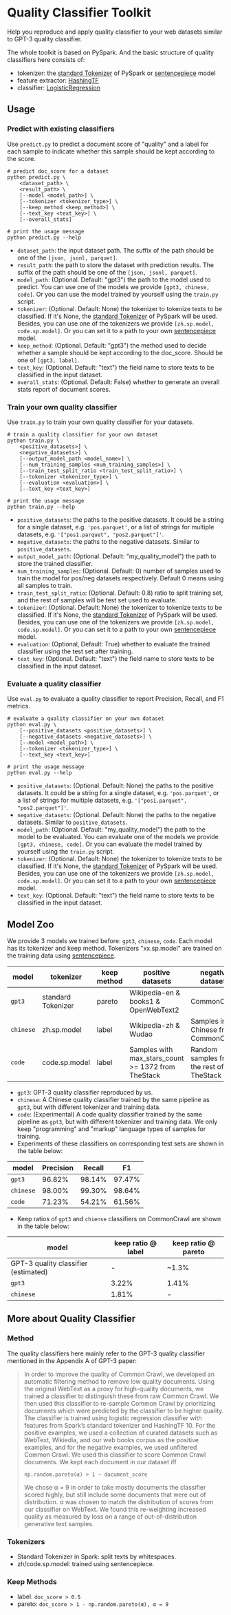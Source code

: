 # Quality Classifier Toolkit

Help you reproduce and apply quality classifier to your web datasets similar to GPT-3 quality classifier.

The whole toolkit is based on PySpark. And the basic structure of quality classifiers here consists of:
- tokenizer: the [standard Tokenizer](https://spark.apache.org/docs/latest/api/python/reference/api/pyspark.ml.feature.Tokenizer.html#tokenizer) of PySpark or [sentencepiece](https://github.com/google/sentencepiece) model
- feature extractor: [HashingTF](https://spark.apache.org/docs/latest/api/python/reference/api/pyspark.ml.feature.HashingTF.html#hashingtf)
- classifier: [LogisticRegression](https://spark.apache.org/docs/latest/api/python/reference/api/pyspark.ml.classification.LogisticRegression.html#logisticregression)

## Usage

### Predict with existing classifiers

Use `predict.py` to predict a document score of "quality" and a label for each sample to indicate whether this sample should be kept according to the score.

```shell
# predict doc_score for a dataset
python predict.py \
    <dataset_path> \
    <result_path> \
    [--model <model_path>] \
    [--tokenizer <tokenizer_type>] \
    [--keep_method <keep_method>] \
    [--text_key <text_key>] \
    [--overall_stats]

# print the usage message
python predict.py --help
```

- `dataset_path`: the input dataset path. The suffix of the path should be one of the `[json, jsonl, parquet]`.
- `result_path`: the path to store the dataset with prediction results. The suffix of the path should be one of the `[json, jsonl, parquet]`.
- `model_path`: (Optional. Default: "gpt3") the path to the model used to predict. You can use one of the models we provide `[gpt3, chinese, code]`. Or you can use the model trained by yourself using the `train.py` script.
- `tokenizer`: (Optional. Default: None) the tokenizer to tokenize texts to be classified. If it's None, the [standard Tokenizer](https://spark.apache.org/docs/latest/api/python/reference/api/pyspark.ml.feature.Tokenizer.html#tokenizer) of PySpark will be used. Besides, you can use one of the tokenizers we provide `[zh.sp.model, code.sp.model]`. Or you can set it to a path to your own [sentencepiece](https://github.com/google/sentencepiece) model.
- `keep_method`: (Optional. Default: "gpt3") the method used to decide whether a sample should be kept according to the doc_score. Should be one of `[gpt3, label]`.
- `text_key`: (Optional. Default: "text") the field name to store texts to be classified in the input dataset.
- `overall_stats`: (Optional. Default: False) whether to generate an overall stats report of document scores.

### Train your own quality classifier

Use `train.py` to train your own quality classifier for your datasets.

```shell
# train a quality classifier for your own dataset
python train.py \
    <positive_datasets>] \
    <negative_datasets>] \
    [--output_model_path <model_name>] \
    [--num_training_samples <num_training_samples>] \
    [--train_test_split_ratio <train_test_split_ratio>] \
    [--tokenizer <tokenizer_type>] \
    [--evaluation <evaluation>] \
    [--text_key <text_key>]

# print the usage message
python train.py --help
```

- `positive_datasets`: the paths to the positive datasets. It could be a string for a single dataset, e.g. `'pos.parquet'`, or a list of strings for multiple datasets, e.g. `'["pos1.parquet", "pos2.parquet"]'`.
- `negative_datasets`: the paths to the negative datasets. Similar to `positive_datasets`.
- `output_model_path`: (Optional. Default: "my_quality_model") the path to store the trained classifier.
- `num_training_samples`: (Optional. Default: 0) number of samples used to train the model for pos/neg datasets respectively. Default 0 means using all samples to train.
- `train_test_split_ratio`: (Optional. Default: 0.8) ratio to split training set, and the rest of samples will be test set used to evaluate.
- `tokenizer`: (Optional. Default: None) the tokenizer to tokenize texts to be classified. If it's None, the [standard Tokenizer](https://spark.apache.org/docs/latest/api/python/reference/api/pyspark.ml.feature.Tokenizer.html#tokenizer) of PySpark will be used. Besides, you can use one of the tokenizers we provide `[zh.sp.model, code.sp.model]`. Or you can set it to a path to your own [sentencepiece](https://github.com/google/sentencepiece) model.
- `evaluation`: (Optional, Default: True) whether to evaluate the trained classifier using the test set after training.
- `text_key`: (Optional. Default: "text") the field name to store texts to be classified in the input dataset.

### Evaluate a quality classifier

Use `eval.py` to evaluate a quality classifier to report Precision, Recall, and F1 metrics.

```shell
# evaluate a quality classifier on your own dataset
python eval.py \
    [--positive_datasets <positive_datasets>] \
    [--negative_datasets <negative_datasets>] \
    [--model <model_path>] \
    [--tokenizer <tokenizer_type>] \
    [--text_key <text_key>]

# print the usage message
python eval.py --help
```

- `positive_datasets`: (Optional. Default: None) the paths to the positive datasets. It could be a string for a single dataset, e.g. `'pos.parquet'`, or a list of strings for multiple datasets, e.g. `'["pos1.parquet", "pos2.parquet"]'`.
- `negative_datasets`: (Optional. Default: None) the paths to the negative datasets. Similar to `positive_datasets`.
- `model_path`: (Optional. Default: "my_quality_model") the path to the model to be evaluated. You can evaluate one of the models we provide `[gpt3, chinese, code]`. Or you can evaluate the model trained by yourself using the `train.py` script.
- `tokenizer`: (Optional. Default: None) the tokenizer to tokenize texts to be classified. If it's None, the [standard Tokenizer](https://spark.apache.org/docs/latest/api/python/reference/api/pyspark.ml.feature.Tokenizer.html#tokenizer) of PySpark will be used. Besides, you can use one of the tokenizers we provide `[zh.sp.model, code.sp.model]`. Or you can set it to a path to your own [sentencepiece](https://github.com/google/sentencepiece) model.
- `text_key`: (Optional. Default: "text") the field name to store texts to be classified in the input dataset.

## Model Zoo

We provide 3 models we trained before: `gpt3`, `chinese`, `code`. Each model has its tokenizer and keep method. Tokenizers "xx.sp.model" are trained on the training data using [sentencepiece](https://github.com/google/sentencepiece).

| model     | tokenizer          | keep method      | positive datasets                                  | negative datasets                        |
|-----------|--------------------|------------------|----------------------------------------------------|------------------------------------------|
| `gpt3`    | standard Tokenizer | pareto           | Wikipedia-en & books1 & OpenWebText2               | CommonCrawl                              |
| `chinese` | zh.sp.model        | label            | Wikipedia-zh & Wudao                               | Samples in Chinese from CommonCrawl      |
| `code`    | code.sp.model      | label            | Samples with max_stars_count >= 1372 from TheStack | Random samples from the rest of TheStack |

- `gpt3`: GPT-3 quality classifier reproduced by us.
- `chinese`: A Chinese quality classifier trained by the same pipeline as `gpt3`, but with different tokenizer and training data.
- `code`: (Experimental) A code quality classifier trained by the same pipeline as `gpt3`, but with different tokenizer and training data. We only keep "programming" and "markup" language types of samples for training.
- Experiments of these classifiers on corresponding test sets are shown in the table below:

| model     | Precision  | Recall | F1     |
|-----------|------------|--------|--------|
| `gpt3`    | 96.82%     | 98.14% | 97.47% |
| `chinese` | 98.00%     | 99.30% | 98.64% |
| `code`    | 71.23%     | 54.21% | 61.56% |

- Keep ratios of `gpt3` and `chiense` classifiers on CommonCrawl are shown in the table below:

| model                                | keep ratio @ label  | keep ratio @ pareto |
|--------------------------------------|---------------------|---------------------|
| GPT-3 quality classifier (estimated) | -                   | ~1.3%               |
| `gpt3`                               | 3.22%               | 1.41%               |
| `chinese`                            | 1.81%               | -                   |

## More about Quality Classifier

### Method

The quality classifiers here mainly refer to the GPT-3 quality classifier mentioned in the Appendix A of GPT-3 paper:

> In order to improve the quality of Common Crawl, we developed an automatic filtering method to remove low quality documents. Using the original WebText as a proxy for high-quality documents, we trained a classifier to distinguish these from raw Common Crawl. We then used this classifier to re-sample Common Crawl by prioritizing documents which were predicted by the classifier to be higher quality. The classifier is trained using logistic regression classifier with features from Spark’s standard tokenizer and HashingTF 10. For the positive examples, we used a collection of curated datasets such as WebText, Wikiedia, and our web books corpus as the positive examples, and for the negative examples, we used unfiltered Common Crawl. We used this classifier to score Common Crawl documents. We kept each document in our dataset iff
>
>     np.random.pareto(α) > 1 − document_score
>
> We chose α = 9 in order to take mostly documents the classifier scored highly, but still include some documents that were out of distribution. α was chosen to match the distribution of scores from our classifier on WebText. We found this re-weighting increased quality as measured by loss on a range of out-of-distribution generative text samples.

### Tokenizers

- Standard Tokenizer in Spark: split texts by whitespaces.
- zh/code.sp.model: trained using sentencepiece.

### Keep Methods
- label: `doc_score > 0.5`
- pareto: `doc_score > 1 - np.random.pareto(α), α = 9`
